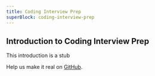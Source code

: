 ```yaml
---
title: Coding Interview Prep
superBlock: coding-interview-prep
---
```


## Introduction to Coding Interview Prep

This introduction is a stub

Help us make it real on [GitHub](https://github.com/freeCodeCamp/learn/tree/master/src/introductions).
